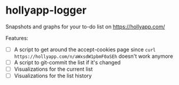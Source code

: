 # hollyapp-logger
Snapshots and graphs for your to-do list on https://hollyapp.com/

Features:

 - [ ] A script to get around the accept-cookies page since `curl https://hollyapp.com/n/aWxsdW1pbmF0aSEh` doesn't work anymore
 - [ ] A script to git-commit the list if it's changed
 - [ ] Visualizations for the current list
 - [ ] Visualizations for the list history
